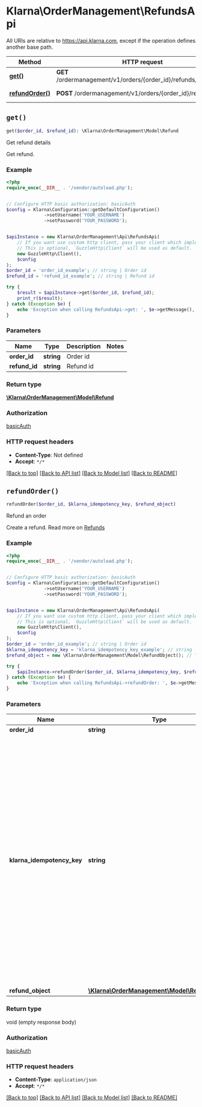 # Klarna\OrderManagement\RefundsApi

All URIs are relative to https://api.klarna.com, except if the operation defines another base path.

| Method | HTTP request | Description |
| ------------- | ------------- | ------------- |
| [**get()**](RefundsApi.md#get) | **GET** /ordermanagement/v1/orders/{order_id}/refunds/{refund_id} | Get refund details |
| [**refundOrder()**](RefundsApi.md#refundOrder) | **POST** /ordermanagement/v1/orders/{order_id}/refunds | Refund an order |


## `get()`

```php
get($order_id, $refund_id): \Klarna\OrderManagement\Model\Refund
```

Get refund details

Get refund.

### Example

```php
<?php
require_once(__DIR__ . '/vendor/autoload.php');


// Configure HTTP basic authorization: basicAuth
$config = Klarna\Configuration::getDefaultConfiguration()
              ->setUsername('YOUR_USERNAME')
              ->setPassword('YOUR_PASSWORD');


$apiInstance = new Klarna\OrderManagement\Api\RefundsApi(
    // If you want use custom http client, pass your client which implements `GuzzleHttp\ClientInterface`.
    // This is optional, `GuzzleHttp\Client` will be used as default.
    new GuzzleHttp\Client(),
    $config
);
$order_id = 'order_id_example'; // string | Order id
$refund_id = 'refund_id_example'; // string | Refund id

try {
    $result = $apiInstance->get($order_id, $refund_id);
    print_r($result);
} catch (Exception $e) {
    echo 'Exception when calling RefundsApi->get: ', $e->getMessage(), PHP_EOL;
}
```

### Parameters

| Name | Type | Description  | Notes |
| ------------- | ------------- | ------------- | ------------- |
| **order_id** | **string**| Order id | |
| **refund_id** | **string**| Refund id | |

### Return type

[**\Klarna\OrderManagement\Model\Refund**](../Model/Refund.md)

### Authorization

[basicAuth](../../README.md#basicAuth)

### HTTP request headers

- **Content-Type**: Not defined
- **Accept**: `*/*`

[[Back to top]](#) [[Back to API list]](../../README.md#endpoints)
[[Back to Model list]](../../README.md#models)
[[Back to README]](../../README.md)

## `refundOrder()`

```php
refundOrder($order_id, $klarna_idempotency_key, $refund_object)
```

Refund an order

Create a refund. Read more on [Refunds](https://docs.klarna.com/order-management/post-delivery/refund/)

### Example

```php
<?php
require_once(__DIR__ . '/vendor/autoload.php');


// Configure HTTP basic authorization: basicAuth
$config = Klarna\Configuration::getDefaultConfiguration()
              ->setUsername('YOUR_USERNAME')
              ->setPassword('YOUR_PASSWORD');


$apiInstance = new Klarna\OrderManagement\Api\RefundsApi(
    // If you want use custom http client, pass your client which implements `GuzzleHttp\ClientInterface`.
    // This is optional, `GuzzleHttp\Client` will be used as default.
    new GuzzleHttp\Client(),
    $config
);
$order_id = 'order_id_example'; // string | Order id
$klarna_idempotency_key = 'klarna_idempotency_key_example'; // string | This header will guarantee the idempotency of the operation. The key should be unique and is recommended to be a UUID version 4. Retries of requests are safe to be applied in case of errors such as network errors, socket errors and timeouts. Input values of the operation are disregarded when evaluating the idempotency of the operation, only the key matters.
$refund_object = new \Klarna\OrderManagement\Model\RefundObject(); // \Klarna\OrderManagement\Model\RefundObject

try {
    $apiInstance->refundOrder($order_id, $klarna_idempotency_key, $refund_object);
} catch (Exception $e) {
    echo 'Exception when calling RefundsApi->refundOrder: ', $e->getMessage(), PHP_EOL;
}
```

### Parameters

| Name | Type | Description  | Notes |
| ------------- | ------------- | ------------- | ------------- |
| **order_id** | **string**| Order id | |
| **klarna_idempotency_key** | **string**| This header will guarantee the idempotency of the operation. The key should be unique and is recommended to be a UUID version 4. Retries of requests are safe to be applied in case of errors such as network errors, socket errors and timeouts. Input values of the operation are disregarded when evaluating the idempotency of the operation, only the key matters. | [optional] |
| **refund_object** | [**\Klarna\OrderManagement\Model\RefundObject**](../Model/RefundObject.md)|  | [optional] |

### Return type

void (empty response body)

### Authorization

[basicAuth](../../README.md#basicAuth)

### HTTP request headers

- **Content-Type**: `application/json`
- **Accept**: `*/*`

[[Back to top]](#) [[Back to API list]](../../README.md#endpoints)
[[Back to Model list]](../../README.md#models)
[[Back to README]](../../README.md)
